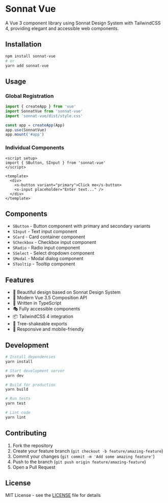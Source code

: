 # Sonnat Vue

A Vue 3 component library using Sonnat Design System with TailwindCSS 4, providing elegant and accessible web components.

## Installation

```bash
npm install sonnat-vue
# or
yarn add sonnat-vue
```

## Usage

### Global Registration

```typescript
import { createApp } from 'vue'
import SonnatVue from 'sonnat-vue'
import 'sonnat-vue/dist/style.css'

const app = createApp(App)
app.use(SonnatVue)
app.mount('#app')
```

### Individual Components

```vue
<script setup>
import { SButton, SInput } from 'sonnat-vue'
</script>

<template>
  <div>
    <s-button variant="primary">Click me</s-button>
    <s-input placeholder="Enter text..." />
  </div>
</template>
```

## Components

- `SButton` - Button component with primary and secondary variants
- `SInput` - Text input component
- `SCard` - Card container component
- `SCheckbox` - Checkbox input component
- `SRadio` - Radio input component
- `SSelect` - Select dropdown component
- `SModal` - Modal dialog component
- `STooltip` - Tooltip component

## Features

- 🎨 Beautiful design based on Sonnat Design System
- 🌟 Modern Vue 3.5 Composition API
- 🎯 Written in TypeScript
- 🎭 Fully accessible components
- 📦 TailwindCSS 4 integration
- 🚀 Tree-shakeable exports
- 📱 Responsive and mobile-friendly

## Development

```bash
# Install dependencies
yarn install

# Start development server
yarn dev

# Build for production
yarn build

# Run tests
yarn test

# Lint code
yarn lint
```

## Contributing

1. Fork the repository
2. Create your feature branch (`git checkout -b feature/amazing-feature`)
3. Commit your changes (`git commit -m 'Add some amazing feature'`)
4. Push to the branch (`git push origin feature/amazing-feature`)
5. Open a Pull Request

## License

MIT License - see the [LICENSE](LICENSE) file for details 